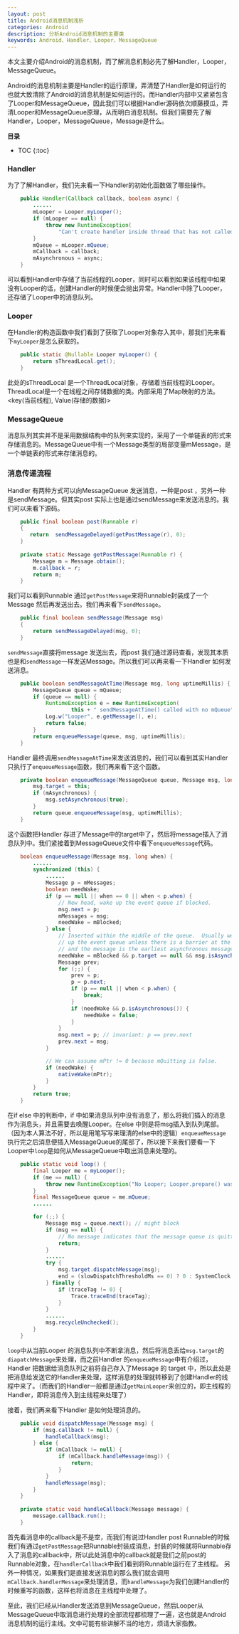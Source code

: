 ```yaml
---
layout: post
title: Android消息机制浅析
categories: Android
description: 分析Android消息机制的主要类
keywords: Android、Handler、Looper、MessageQueue
---
```


本文主要介绍Android的消息机制，而了解消息机制必先了解Handler，Looper，MessageQueue。  

Android的消息机制主要是Handler的运行原理，弄清楚了Handler是如何运行的也就大致清除了Android的消息机制是如何运行的。而Handler内部中又紧紧包含了Looper和MessageQueue，因此我们可以根据Handler源码依次顺藤摸瓜，弄清Looper和MessageQueue原理，从而明白消息机制。但我们需要先了解Handler，Looper，MessageQueue，Message是什么。

**目录**

* TOC
{:toc}

### Handler
为了了解Handler，我们先来看一下Handler的初始化函数做了哪些操作。
```java
    public Handler(Callback callback, boolean async) {
        ......
        mLooper = Looper.myLooper();
        if (mLooper == null) {
            throw new RuntimeException(
                "Can't create handler inside thread that has not called Looper.prepare()");
        }
        mQueue = mLooper.mQueue;
        mCallback = callback;
        mAsynchronous = async;
    }
```
可以看到Handler中存储了当前线程的Looper，同时可以看到如果该线程中如果没有Looper的话，创建Handler的时候便会抛出异常。Handler中除了Looper，还存储了Looper中的消息队列。

### Looper
在Handler的构造函数中我们看到了获取了Looper对象存入其中，那我们先来看下`myLooper`是怎么获取的。
```java
    public static @Nullable Looper myLooper() {
        return sThreadLocal.get();
    }
```
此处的sThreadLocal 是一个ThreadLocal对象，存储着当前线程的Looper。ThreadLocal是一个在线程之间存储数据的类。内部采用了Map映射的方法。<key(当前线程), Value(存储的数据)>


### MessageQueue
消息队列其实并不是采用数据结构中的队列来实现的，采用了一个单链表的形式来存储消息的。MessageQueue中有一个Message类型的局部变量mMessage，是一个单链表的形式来存储消息的。


### 消息传递流程
Handler 有两种方式可以向MessageQueue 发送消息，一种是post ，另外一种是sendMessage。但其实post 实际上也是通过sendMessage来发送消息的。我们可以来看下源码。

```java
    public final boolean post(Runnable r)
    {
       return  sendMessageDelayed(getPostMessage(r), 0);
    }
    
    private static Message getPostMessage(Runnable r) {
        Message m = Message.obtain();
        m.callback = r;
        return m;
    }
```
我们可以看到Runnable 通过`getPostMessage`来将Runnable封装成了一个Message 然后再发送出去。我们再来看下`sendMessage`。
```java
    public final boolean sendMessage(Message msg)
    {
        return sendMessageDelayed(msg, 0);
    }
```
`sendMessage`直接将message 发送出去，而post 我们通过源码查看，发现其本质也是和`sendMessage`一样发送Message。所以我们可以再来看一下Handler 如何发送消息。
```java
    public boolean sendMessageAtTime(Message msg, long uptimeMillis) {
        MessageQueue queue = mQueue;
        if (queue == null) {
            RuntimeException e = new RuntimeException(
                    this + " sendMessageAtTime() called with no mQueue");
            Log.w("Looper", e.getMessage(), e);
            return false;
        }
        return enqueueMessage(queue, msg, uptimeMillis);
    }
```
Handler 最终调用`sendMessageAtTime`来发送消息的，我们可以看到其实Handler只执行了`enqueueMessage`函数，我们再来看下这个函数。
```Java
    private boolean enqueueMessage(MessageQueue queue, Message msg, long uptimeMillis) {
        msg.target = this;
        if (mAsynchronous) {
            msg.setAsynchronous(true);
        }
        return queue.enqueueMessage(msg, uptimeMillis);
    }
```
这个函数把Handler 存进了Message中的target中了，然后将message插入了消息队列中。我们紧接着到MessageQueue文件中看下`enqueueMessage`代码。
```Java
    boolean enqueueMessage(Message msg, long when) {
        ......
        synchronized (this) {
            ......
            Message p = mMessages;
            boolean needWake;
            if (p == null || when == 0 || when < p.when) {
                // New head, wake up the event queue if blocked.
                msg.next = p;
                mMessages = msg;
                needWake = mBlocked;
            } else {
                // Inserted within the middle of the queue.  Usually we don't have to wake
                // up the event queue unless there is a barrier at the head of the queue
                // and the message is the earliest asynchronous message in the queue.
                needWake = mBlocked && p.target == null && msg.isAsynchronous();
                Message prev;
                for (;;) {
                    prev = p;
                    p = p.next;
                    if (p == null || when < p.when) {
                        break;
                    }
                    if (needWake && p.isAsynchronous()) {
                        needWake = false;
                    }
                }
                msg.next = p; // invariant: p == prev.next
                prev.next = msg;
            }

            // We can assume mPtr != 0 because mQuitting is false.
            if (needWake) {
                nativeWake(mPtr);
            }
        }
        return true;
    }
```
在if else 中的判断中，if 中如果消息队列中没有消息了，那么将我们插入的消息作为消息头，并且需要去唤醒Looper。在else 中则是将msg插入到队列尾部。（因为本人算法不好，所以是用笔写写来理清的else中的逻辑）`enqueueMessage`执行完之后消息便插入MessageQueue的尾部了，所以接下来我们要看一下Looper中`loop`是如何从MessageQueue中取出消息来处理的。

```java
    public static void loop() {
        final Looper me = myLooper();
        if (me == null) {
            throw new RuntimeException("No Looper; Looper.prepare() wasn't called on this thread.");
        }
        final MessageQueue queue = me.mQueue;
        ......

        for (;;) {
            Message msg = queue.next(); // might block
            if (msg == null) {
                // No message indicates that the message queue is quitting.
                return;
            }
            ......
            try {
                msg.target.dispatchMessage(msg);
                end = (slowDispatchThresholdMs == 0) ? 0 : SystemClock.uptimeMillis();
            } finally {
                if (traceTag != 0) {
                    Trace.traceEnd(traceTag);
                }
            }
            ......
            msg.recycleUnchecked();
        }
    }
```
`loop`中从当前Looper 的消息队列中不断拿消息，然后将消息丢给`msg.target`的`diapatchMessage`来处理，而之前Handler 的`enqueueMessage`中有介绍过，Handler 把数据给消息队列之前将自己存入了Message 的 target 中，所以此处是把消息给发送它的Handler来处理，这样消息的处理就转移到了创建Handler的线程中来了。（而我们的Handler一般都是通过`getMainLooper`来创立的，即主线程的Handler，即将消息传入到主线程来处理了）  

接着，我们再来看下Handler 是如何处理消息的。
```java
    public void dispatchMessage(Message msg) {
        if (msg.callback != null) {
            handleCallback(msg);
        } else {
            if (mCallback != null) {
                if (mCallback.handleMessage(msg)) {
                    return;
                }
            }
            handleMessage(msg);
        }
    }
    
    private static void handleCallback(Message message) {
        message.callback.run();
    }
```
首先看消息中的callback是不是空，而我们有说过Handler post Runnable的时候我们有通过`getPostMessage`把Runnable封装成消息，封装的时候就将Runnable存入了消息的callback中，所以此处消息中的callback就是我们之前post的Runnable对象，在`handlerCallback`中我们看到将Runnable运行在了主线程。 另外一种情况，如果我们是直接发送消息的那么我们就会调用`mCallback.handlerMessage`来处理消息，而`handleMessage`为我们创建Handler的时候重写的函数，这样也将消息在主线程中处理了。  

至此，我们已经从Handler发送消息到MessageQueue，然后Looper从MessageQueue中取消息进行处理的全部流程都梳理了一遍，这也就是Android消息机制的运行主线。文中可能有些讲解不当的地方，烦请大家指教。